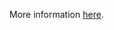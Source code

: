 More information [here](https://docs.prismacloud.io/en/enterprise-edition/policy-reference/aws-policies/aws-general-policies/ensure-aws-cloudfront-distribution-is-enabled).
